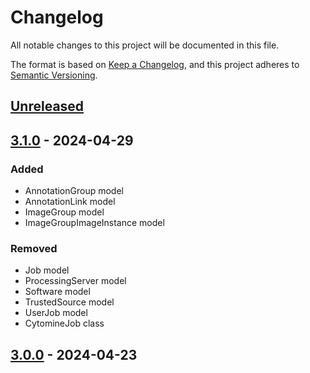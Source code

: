 # Changelog

All notable changes to this project will be documented in this file.

The format is based on [Keep a Changelog](https://keepachangelog.com/en/1.1.0/),
and this project adheres to [Semantic Versioning](https://semver.org/spec/v2.0.0.html).

## [Unreleased]

## [3.1.0] - 2024-04-29

### Added

- AnnotationGroup model
- AnnotationLink model
- ImageGroup model
- ImageGroupImageInstance model

### Removed

- Job model
- ProcessingServer model
- Software model
- TrustedSource model
- UserJob model
- CytomineJob class

## [3.0.0] - 2024-04-23

[Unreleased]: https://github.com/cytomine/Cytomine-python-client/compare/3.1.0..HEAD
[3.1.0]: https://github.com/cytomine/Cytomine-python-client/releases/tag/3.1.0
[3.0.0]: https://github.com/cytomine/Cytomine-python-client/releases/tag/3.0.0
